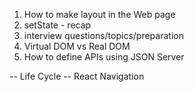 1. How to make layout in the Web page
2. setState - recap
3. interview questions/topics/preparation
4. Virtual DOM vs Real DOM
5. How to define APIs using JSON Server

-- Life Cycle
-- React Navigation